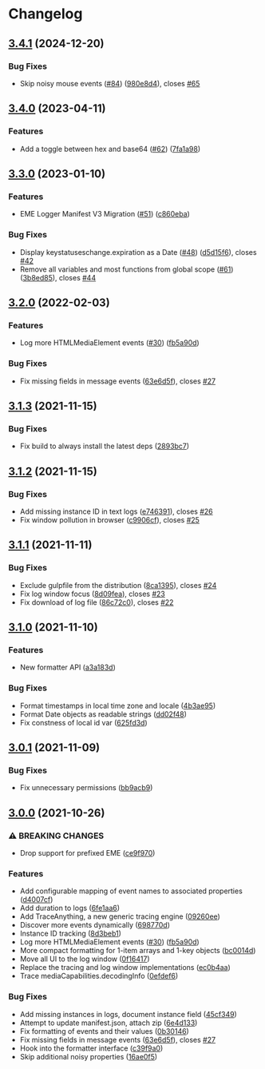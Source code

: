 # Changelog

## [3.4.1](https://github.com/shaka-project/eme_logger/compare/v3.4.0...v3.4.1) (2024-12-20)


### Bug Fixes

* Skip noisy mouse events ([#84](https://github.com/shaka-project/eme_logger/issues/84)) ([980e8d4](https://github.com/shaka-project/eme_logger/commit/980e8d49c828777675e2a5c572a2c38469d439ff)), closes [#65](https://github.com/shaka-project/eme_logger/issues/65)

## [3.4.0](https://github.com/shaka-project/eme_logger/compare/v3.3.0...v3.4.0) (2023-04-11)


### Features

* Add a toggle between hex and base64 ([#62](https://github.com/shaka-project/eme_logger/issues/62)) ([7fa1a98](https://github.com/shaka-project/eme_logger/commit/7fa1a98bf2fff51f6bb87593bb173b5f87badf68))

## [3.3.0](https://github.com/shaka-project/eme_logger/compare/v3.2.0...v3.3.0) (2023-01-10)


### Features

* EME Logger Manifest V3 Migration ([#51](https://github.com/shaka-project/eme_logger/issues/51)) ([c860eba](https://github.com/shaka-project/eme_logger/commit/c860eba6328bc51518684e930d01b965ce489e3f))


### Bug Fixes

* Display keystatuseschange.expiration as a Date ([#48](https://github.com/shaka-project/eme_logger/issues/48)) ([d5d15f6](https://github.com/shaka-project/eme_logger/commit/d5d15f621aac0d84466c8d44ff02fb806db40ca5)), closes [#42](https://github.com/shaka-project/eme_logger/issues/42)
* Remove all variables and most functions from global scope ([#61](https://github.com/shaka-project/eme_logger/issues/61)) ([3b8ed85](https://github.com/shaka-project/eme_logger/commit/3b8ed85f6ef31a857f074013985e9b2747143519)), closes [#44](https://github.com/shaka-project/eme_logger/issues/44)

## [3.2.0](https://github.com/shaka-project/eme_logger/compare/v3.1.3...v3.2.0) (2022-02-03)


### Features

* Log more HTMLMediaElement events ([#30](https://github.com/shaka-project/eme_logger/issues/30)) ([fb5a90d](https://github.com/shaka-project/eme_logger/commit/fb5a90dca86a5575333d9a5a07dda76130b66f09))


### Bug Fixes

* Fix missing fields in message events ([63e6d5f](https://github.com/shaka-project/eme_logger/commit/63e6d5f6acd69e780566363f28ab61e055da6f44)), closes [#27](https://github.com/shaka-project/eme_logger/issues/27)

## [3.1.3](https://github.com/shaka-project/eme_logger/compare/v3.1.2...v3.1.3) (2021-11-15)

### Bug Fixes

* Fix build to always install the latest deps ([2893bc7](https://github.com/shaka-project/eme_logger/commit/2893bc77ae8b99481f83c94085e798b69534c8d2))


## [3.1.2](https://github.com/shaka-project/eme_logger/compare/v3.1.1...v3.1.2) (2021-11-15)

### Bug Fixes

* Add missing instance ID in text logs ([e746391](https://github.com/shaka-project/eme_logger/commit/e746391299536b6610f7d16b43ec0889e21948a1)), closes [#26](https://github.com/shaka-project/eme_logger/issues/26)
* Fix window pollution in browser ([c9906cf](https://github.com/shaka-project/eme_logger/commit/c9906cfb1229b71358d636793d3af9d310fb9cdf)), closes [#25](https://github.com/shaka-project/eme_logger/issues/25)


## [3.1.1](https://github.com/shaka-project/eme_logger/compare/v3.1.0...v3.1.1) (2021-11-11)

### Bug Fixes

* Exclude gulpfile from the distribution ([8ca1395](https://github.com/shaka-project/eme_logger/commit/8ca139573535fbff69092db9a122aca6196dc50e)), closes [#24](https://github.com/shaka-project/eme_logger/issues/24)
* Fix log window focus ([8d09fea](https://github.com/shaka-project/eme_logger/commit/8d09fea648cd41e410878d6acb25081d39f41c7a)), closes [#23](https://github.com/shaka-project/eme_logger/issues/23)
* Fix download of log file ([86c72c0](https://github.com/shaka-project/eme_logger/commit/86c72c061b7f2d58a49a459b030a0fcb8e12f0a5)), closes [#22](https://github.com/shaka-project/eme_logger/issues/22)


## [3.1.0](https://github.com/shaka-project/eme_logger/compare/v3.0.1...v3.1.0) (2021-11-10)

### Features

* New formatter API ([a3a183d](https://github.com/shaka-project/eme_logger/commit/a3a183da5e238eb11b39fc43b9d8efba6a96533f))

### Bug Fixes

* Format timestamps in local time zone and locale ([4b3ae95](https://github.com/shaka-project/eme_logger/commit/4b3ae95a6babb0bdf3ced31ce393b4b31a85f1b7))
* Format Date objects as readable strings ([dd02f48](https://github.com/shaka-project/eme_logger/commit/dd02f48a4d220b255fd328cfc2726f77ec2ca0b4))
* Fix constness of local id var ([625fd3d](https://github.com/shaka-project/eme_logger/commit/625fd3da81207da2dd561a508d15228ff907e9c1))


## [3.0.1](https://github.com/shaka-project/eme_logger/compare/v3.0.0...v3.0.1) (2021-11-09)

### Bug Fixes

* Fix unnecessary permissions ([bb9acb9](https://github.com/shaka-project/eme_logger/commit/bb9acb97b545d45a664a23c7087e837165c7ffe0))


## [3.0.0](https://github.com/shaka-project/eme_logger/compare/v2...v3.0.0) (2021-10-26)

### ⚠ BREAKING CHANGES

* Drop support for prefixed EME ([ce9f970](https://github.com/shaka-project/eme_logger/commit/ce9f970f1a8ba1ddb9694f2843eb0944c92af6ba))

### Features

* Add configurable mapping of event names to associated properties ([d4007cf](https://github.com/shaka-project/eme_logger/commit/d4007cf63e1987a84eec61abe569de3c184fb49d))
* Add duration to logs ([6fe1aa6](https://github.com/shaka-project/eme_logger/commit/6fe1aa6a5779b2063bfebea1d1a3464a6d0c0ea7))
* Add TraceAnything, a new generic tracing engine ([09260ee](https://github.com/shaka-project/eme_logger/commit/09260ee0677cc3e89d74c44970428179e48693e5))
* Discover more events dynamically ([698770d](https://github.com/shaka-project/eme_logger/commit/698770d8828c77d376b3829ae852a2d1764a9e51))
* Instance ID tracking ([8d3beb1](https://github.com/shaka-project/eme_logger/commit/8d3beb1f7a0f3edbaff4a951b6451c9b36bc2b92))
* Log more HTMLMediaElement events ([#30](https://github.com/shaka-project/eme_logger/issues/30)) ([fb5a90d](https://github.com/shaka-project/eme_logger/commit/fb5a90dca86a5575333d9a5a07dda76130b66f09))
* More compact formatting for 1-item arrays and 1-key objects ([bc0014d](https://github.com/shaka-project/eme_logger/commit/bc0014d25d4c00acb908b4325e5ef5493d60588e))
* Move all UI to the log window ([0f16417](https://github.com/shaka-project/eme_logger/commit/0f16417d79e24d388a244bf9ec662fc7fa5ebf50))
* Replace the tracing and log window implementations ([ec0b4aa](https://github.com/shaka-project/eme_logger/commit/ec0b4aa55abcecfbb1f8a27fcdea4b46fee904ca))
* Trace mediaCapabilities.decodingInfo ([0efdef6](https://github.com/shaka-project/eme_logger/commit/0efdef688233973e1dc63bf15eaf55dc13a62452))

### Bug Fixes

* Add missing instances in logs, document instance field ([45cf349](https://github.com/shaka-project/eme_logger/commit/45cf34950c64bd392b5f9599dd4ce0eb58f2d746))
* Attempt to update manifest.json, attach zip ([6e4d133](https://github.com/shaka-project/eme_logger/commit/6e4d133cac1c884322ff8f5e4464ed4d0e586834))
* Fix formatting of events and their values ([0b30146](https://github.com/shaka-project/eme_logger/commit/0b3014681adb9ef8e64da757ee16e00d8c71855b))
* Fix missing fields in message events ([63e6d5f](https://github.com/shaka-project/eme_logger/commit/63e6d5f6acd69e780566363f28ab61e055da6f44)), closes [#27](https://github.com/shaka-project/eme_logger/issues/27)
* Hook into the formatter interface ([c39f9a0](https://github.com/shaka-project/eme_logger/commit/c39f9a0a90de7cf5b045d1b110fc869ffae18a2a))
* Skip additional noisy properties ([16ae0f5](https://github.com/shaka-project/eme_logger/commit/16ae0f50d91483eef276a812676944ca06289176))
